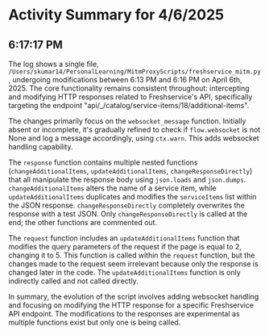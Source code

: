 # Activity Summary for 4/6/2025

## 6:17:17 PM
The log shows a single file, `/Users/skumar14/PersonalLearning/MitmProxyScripts/freshservice_mitm.py`, undergoing modifications between 6:13 PM and 6:16 PM on April 6th, 2025.  The core functionality remains consistent throughout: intercepting and modifying HTTP responses related to Freshservice's API, specifically targeting the endpoint  "api/_/catalog/service-items/18/additional-items".

The changes primarily focus on the `websocket_message` function. Initially absent or incomplete, it's gradually refined to check if `flow.websocket` is not None and log a message accordingly, using `ctx.warn`.  This adds websocket handling capability.

The `response` function contains multiple nested functions (`changeAdditionalItems`, `updateAdditionalItems`, `changeResponseDirectly`) that all manipulate the response body using `json.loads` and `json.dumps`.  `changeAdditionalItems` alters the name of a service item, while `updateAdditionalItems` duplicates and modifies the `serviceItems` list within the JSON response. `changeResponseDirectly` completely overwrites the response with a test JSON.  Only `changeResponseDirectly` is called at the end; the other functions are commented out.

The `request` function includes an `updateAdditionalItems` function that modifies the query parameters of the request if the page is equal to 2, changing it to 5.  This function is called within the `request` function, but the changes made to the request seem irrelevant because only the response is changed later in the code.  The `updateAdditionalItems` function is only indirectly called and not called directly.

In summary, the evolution of the script involves adding websocket handling and focusing on modifying the HTTP response for a specific Freshservice API endpoint. The modifications to the responses are experimental as multiple functions exist but only one is being called.
